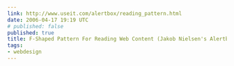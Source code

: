 ```yaml
---
link: http://www.useit.com/alertbox/reading_pattern.html
date: 2006-04-17 19:19 UTC
# published: false
published: true
title: F-Shaped Pattern For Reading Web Content (Jakob Nielsen's Alertbox)
tags:
- webdesign
---
```



